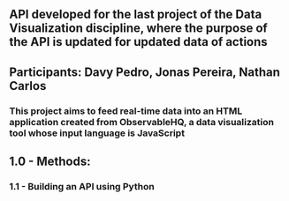 ## API developed for the last project of the Data Visualization discipline, where the purpose of the API is updated for updated data of actions

## Participants: Davy Pedro, Jonas Pereira, Nathan Carlos

### This project aims to feed real-time data into an HTML application created from ObservableHQ, a data visualization tool whose input language is JavaScript

## 1.0 - Methods:


### 1.1 - Building an API using Python

